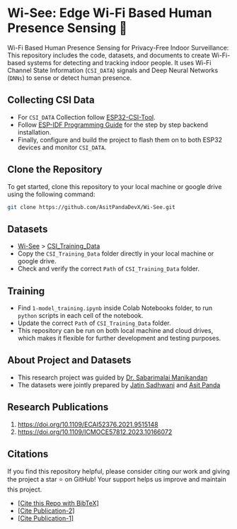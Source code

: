 # Wi-See: Edge Wi-Fi Based Human Presence Sensing 🛜

Wi-Fi Based Human Presence Sensing for Privacy-Free Indoor Surveillance: This repository includes the code, datasets, and documents to create Wi-Fi-based systems for detecting and tracking indoor people. It uses Wi-Fi Channel State Information (`CSI_DATA`) signals and Deep Neural Networks (`DNNs`) to sense or detect human presence.



## Collecting CSI Data

* For `CSI_DATA` Collection follow [ESP32-CSI-Tool](https://github.com/StevenMHernandez/ESP32-CSI-Tool).
* Follow [ESP-IDF Programming Guide](https://docs.espressif.com/projects/esp-idf/en/release-v4.3/esp32/get-started/index.html) for the step by step backend installation. 
* Finally, configure and build the project to flash them on to both ESP32 devices and monitor `CSI_DATA`.

## Clone the Repository
To get started, clone this repository to your local machine or google drive using the following command:

```bash
git clone https://github.com/AsitPandaDevX/Wi-See.git
```

## Datasets

* [Wi-See](https://drive.google.com/drive/folders/1h4GPwkVPubNbSZTT0XTWdMcaFHULZhvZ?usp=drive_link) > [CSI_Training_Data](https://drive.google.com/drive/folders/1Sa8mVgmFoF8lAcrOV9FhMOoCU1UnqkGc?usp=sharing)
* Copy the `CSI_Training_Data` folder directly in your local machine or google drive.
* Check and verify the correct `Path` of `CSI_Training_Data` folder.

## Training

* Find `1-model_training.ipynb` inside Colab Notebooks folder, to run `python` scripts in each cell of the notebook.
* Update the correct `Path` of `CSI_Training_Data` folder.
* This repository can be run on both local machine and cloud drives, which makes it flexible for further development and testing purposes.

## About Project and Datasets

* This research project was guided by [Dr. Sabarimalai Manikandan](https://iitpkd.ac.in/people/msm)
* The datasets were jointly prepared by [Jatin Sadhwani](https://in.linkedin.com/in/jatin-s13) and [Asit Panda](https://github.com/AsitPandaDevX)

## Research Publications

1. https://doi.org/10.1109/ECAI52376.2021.9515148
2. https://doi.org/10.1109/ICMOCE57812.2023.10166072

## Citations
If you find this repository helpful, please consider citing our work and giving the project a star ⭐ on GitHub! Your support helps us improve and maintain this project.

* [[Cite this Repo with BibTeX]](https://github.com/AsitPandaDevX/Wi-See/blob/main/Docs/bibtex/repo1.bib)
* [[Cite Publication-2]](https://github.com/AsitPandaDevX/Wi-See/blob/main/Docs/bibtex/pub2.bib)
* [[Cite Publication-1]](https://github.com/AsitPandaDevX/Wi-See/blob/main/Docs/bibtex/pub1.bib)

